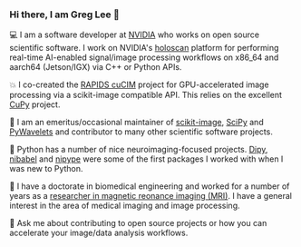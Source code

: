 ### Hi there, I am Greg Lee 👋

:computer: I am a software developer at [NVIDIA](https://nvidia.com) who works on open source scientific software. I work on NVIDIA's [holoscan](https://github.com/nvidia-holoscan/holoscan-sdk) platform for performing real-time AI-enabled signal/image processing workflows on x86_64 and aarch64 (Jetson/IGX) via C++ or Python APIs.

:boom: I co-created the [RAPIDS cuCIM](https://github.com/rapidsai/cucim) project for GPU-accelerated image processing via a scikit-image compatible API. This relies on the excellent [CuPy](https://cupy.dev/) project.

:microscope: I am an emeritus/occasional maintainer of [scikit-image](https://scikit-image.org), [SciPy](https://scipy.org/) and [PyWavelets](https://pywavelets.readthedocs.io/en/latest/) and contributor to many other scientific software projects.

:brain: Python has a number of nice neuroimaging-focused projects. [Dipy](https://dipy.org), [nibabel](https://nipy.org/nibabel/) and [nipype](https://nipype.readthedocs.io/en/latest/) were some of the first packages I worked with when I was new to Python.

:school: I have a doctorate in biomedical engineering and worked for a number of years as a [researcher in magnetic reonance imaging (MRI)](https://scholar.google.com/citations?user=coICoqQAAAAJ&hl=en&authuser=1). I have a general interest in the area of medical imaging and image processing.

💬 Ask me about contributing to open source projects or how you can accelerate your image/data analysis workflows.



<!--
**grlee77/grlee77** is a ✨ _special_ ✨ repository because its `README.md` (this file) appears on your GitHub profile.

Here are some ideas to get you started:

- 🔭 I’m currently working on ...
- 🌱 I’m currently learning ...
- 👯 I’m looking to collaborate on ...
- 🤔 I’m looking for help with ...
- 💬 Ask me about ...
- 📫 How to reach me: ...
- 😄 Pronouns: ...
- ⚡ Fun fact: ...
-->
